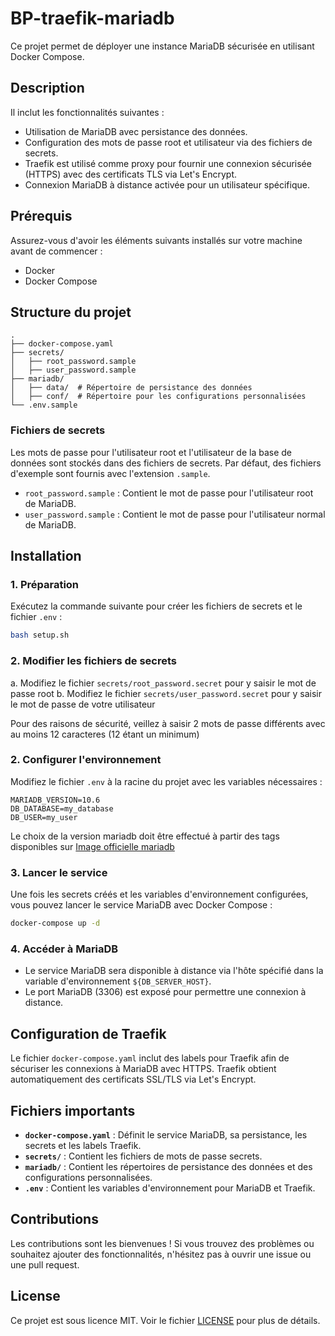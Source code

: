# BP-traefik-mariadb

Ce projet permet de déployer une instance MariaDB sécurisée en utilisant Docker Compose.

## Description

 Il inclut les fonctionnalités suivantes :

- Utilisation de MariaDB avec persistance des données.
- Configuration des mots de passe root et utilisateur via des fichiers de secrets.
- Traefik est utilisé comme proxy pour fournir une connexion sécurisée (HTTPS) avec des certificats TLS via Let's Encrypt.
- Connexion MariaDB à distance activée pour un utilisateur spécifique.

## Prérequis

Assurez-vous d'avoir les éléments suivants installés sur votre machine avant de commencer :

- Docker
- Docker Compose

## Structure du projet

```
.
├── docker-compose.yaml
├── secrets/
│   ├── root_password.sample
│   ├── user_password.sample
├── mariadb/
│   ├── data/  # Répertoire de persistance des données
│   ├── conf/  # Répertoire pour les configurations personnalisées
└── .env.sample
```

### Fichiers de secrets

Les mots de passe pour l'utilisateur root et l'utilisateur de la base de données sont stockés dans des fichiers de secrets. Par défaut, des fichiers d'exemple sont fournis avec l'extension `.sample`.

- `root_password.sample` : Contient le mot de passe pour l'utilisateur root de MariaDB.
- `user_password.sample` : Contient le mot de passe pour l'utilisateur normal de MariaDB.

## Installation

### 1. Préparation
Exécutez la commande suivante pour créer les fichiers de secrets et le fichier `.env` :

```bash
bash setup.sh
```


### 2. Modifier les fichiers de secrets

a. Modifiez le fichier `secrets/root_password.secret` pour y saisir le mot de passe root
b. Modifiez le fichier `secrets/user_password.secret` pour y saisir le mot de passe de votre utilisateur

Pour des raisons de sécurité, veillez à saisir 2 mots de passe différents avec au moins 12 caracteres (12 étant un minimum) 


### 2. Configurer l'environnement

Modifiez le fichier `.env` à la racine du projet avec les variables nécessaires :

```env
MARIADB_VERSION=10.6
DB_DATABASE=my_database
DB_USER=my_user
```

Le choix de la version mariadb doit être effectué à partir des tags disponibles sur [Image officielle mariadb](https://hub.docker.com/_/mariadb/tags)

### 3. Lancer le service

Une fois les secrets créés et les variables d'environnement configurées, vous pouvez lancer le service MariaDB avec Docker Compose :

```bash
docker-compose up -d
```

### 4. Accéder à MariaDB

- Le service MariaDB sera disponible à distance via l'hôte spécifié dans la variable d'environnement `${DB_SERVER_HOST}`.
- Le port MariaDB (3306) est exposé pour permettre une connexion à distance.

## Configuration de Traefik

Le fichier `docker-compose.yaml` inclut des labels pour Traefik afin de sécuriser les connexions à MariaDB avec HTTPS. Traefik obtient automatiquement des certificats SSL/TLS via Let's Encrypt.

## Fichiers importants

- **`docker-compose.yaml`** : Définit le service MariaDB, sa persistance, les secrets et les labels Traefik.
- **`secrets/`** : Contient les fichiers de mots de passe secrets.
- **`mariadb/`** : Contient les répertoires de persistance des données et des configurations personnalisées.
- **`.env`** : Contient les variables d'environnement pour MariaDB et Traefik.

## Contributions

Les contributions sont les bienvenues ! Si vous trouvez des problèmes ou souhaitez ajouter des fonctionnalités, n'hésitez pas à ouvrir une issue ou une pull request.

## License

Ce projet est sous licence MIT. Voir le fichier [LICENSE](LICENSE) pour plus de détails.
